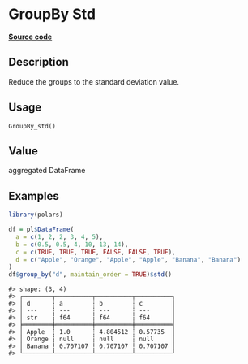 

# GroupBy Std

[**Source code**](https://github.com/pola-rs/r-polars/tree/8dac37e8bf89bcd080a13d0ed20dd1dc2bee615f/R/group_by.R#L260)

## Description

Reduce the groups to the standard deviation value.

## Usage

<pre><code class='language-R'>GroupBy_std()
</code></pre>

## Value

aggregated DataFrame

## Examples

``` r
library(polars)

df = pl$DataFrame(
  a = c(1, 2, 2, 3, 4, 5),
  b = c(0.5, 0.5, 4, 10, 13, 14),
  c = c(TRUE, TRUE, TRUE, FALSE, FALSE, TRUE),
  d = c("Apple", "Orange", "Apple", "Apple", "Banana", "Banana")
)
df$group_by("d", maintain_order = TRUE)$std()
```

    #> shape: (3, 4)
    #> ┌────────┬──────────┬──────────┬──────────┐
    #> │ d      ┆ a        ┆ b        ┆ c        │
    #> │ ---    ┆ ---      ┆ ---      ┆ ---      │
    #> │ str    ┆ f64      ┆ f64      ┆ f64      │
    #> ╞════════╪══════════╪══════════╪══════════╡
    #> │ Apple  ┆ 1.0      ┆ 4.804512 ┆ 0.57735  │
    #> │ Orange ┆ null     ┆ null     ┆ null     │
    #> │ Banana ┆ 0.707107 ┆ 0.707107 ┆ 0.707107 │
    #> └────────┴──────────┴──────────┴──────────┘
